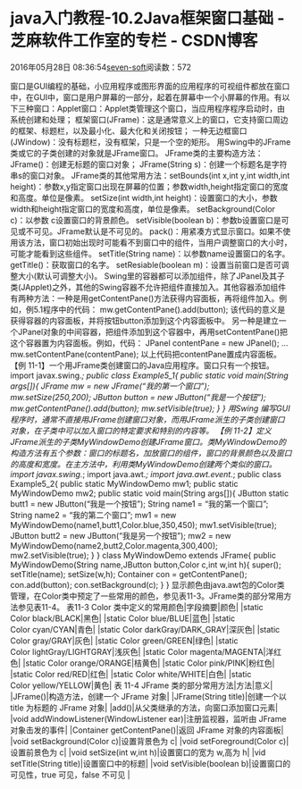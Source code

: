 
# java入门教程-10.2Java框架窗口基础 -  芝麻软件工作室的专栏 - CSDN博客


2016年05月28日 08:36:54[seven-soft](https://me.csdn.net/softn)阅读数：572


窗口是GUI编程的基础，小应用程序或图形界面的应用程序的可视组件都放在窗口中，在GUI中，窗口是用户屏幕的一部分，起着在屏幕中一个小屏幕的作用。有以下三种窗口：Applet窗口：Applet类管理这个窗口，当应用程序程序启动时，由系统创建和处理；
框架窗口(JFrame)：这是通常意义上的窗口，它支持窗口周边的框架、标题栏，以及最小化、最大化和关闭按钮；
一种无边框窗口(JWindow)：没有标题栏，没有框架，只是一个空的矩形。
用Swing中的JFrame类或它的子类创建的对象就是JFrame窗口。
JFrame类的主要构造方法：JFrame()：创建无标题的窗口对象；
JFrame(String s)：创建一个标题名是字符串s的窗口对象。
JFrame类的其他常用方法：setBounds(int x,int y,int width,int height)：参数x,y指定窗口出现在屏幕的位置；参数width,height指定窗口的宽度和高度。单位是像素。
setSize(int width,int height)：设置窗口的大小，参数width和height指定窗口的宽度和高度，单位是像素。
setBackground(Color c)：以参数 c设置窗口的背景颜色。
setVisible(boolean b)：参数b设置窗口是可见或不可见。JFrame默认是不可见的。
pack()：用紧凑方式显示窗口。如果不使用该方法，窗口初始出现时可能看不到窗口中的组件，当用户调整窗口的大小时，可能才能看到这些组件。
setTitle(String name)：以参数name设置窗口的名字。
getTitle()：获取窗口的名字。
setResiable(boolean m)：设置当前窗口是否可调整大小(默认可调整大小)。
Swing里的容器都可以添加组件，除了JPanel及其子类(JApplet)之外，其他的Swing容器不允许把组件直接加入。其他容器添加组件有两种方法：一种是用getContentPane()方法获得内容面板，再将组件加入。例如，例5.1程序中的代码：
mw.getContentPane().add(button);
该代码的意义是获得容器的内容面板，并将按钮button添加到这个内容面板中。
另一种是建立一个JPanel对象的中间容器，把组件添加到这个容器中，再用setContentPane()把这个容器置为内容面板。例如，代码：
JPanel contentPane = new JPanel();
…
mw.setContentPane(contentPane);
以上代码把contentPane置成内容面板。
【例 11-1】一个用JFrame类创建窗口的Java应用程序。窗口只有一个按钮。
import javax.swing.*;
public class Example5_1{
public static void main(String args[]){
JFrame mw = new JFrame(“我的第一个窗口”);
mw.setSize(250,200);
JButton button = new JButton(“我是一个按钮”);
mw.getContentPane().add(button);
mw.setVisible(true);
}
}
用Swing 编写GUI程序时，通常不直接用JFrame创建窗口对象，而用JFrame派生的子类创建窗口对象，在子类中可以加入窗口的特定要求和特别的内容等。
【例 11-2】定义JFrame派生的子类MyWindowDemo创建JFrame窗口。类MyWindowDemo的构造方法有五个参数：窗口的标题名，加放窗口的组件，窗口的背景颜色以及窗口的高度和宽度。在主方法中，利用类MyWindowDemo创建两个类似的窗口。
import javax.swing.*;
import java.awt.*;
import java.awt.event.*;
public class Example5_2{
public static MyWindowDemo mw1;
public static MyWindowDemo mw2;
public static void main(String args[]){
JButton static butt1 = new JButton(“我是一个按钮”);
String name1 = “我的第一个窗口”;
String name2 = “我的第二个窗口”;
mw1 = new MyWindowDemo(name1,butt1,Color.blue,350,450);
mw1.setVisible(true);
JButton butt2 = new JButton(“我是另一个按钮”);
mw2 = new MyWindowDemo(name2,butt2,Color.magenta,300,400);
mw2.setVisible(true);
}
}
class MyWindowDemo extends JFrame{
public MyWindowDemo(String name,JButton button,Color c,int w,int h){
super();
setTitle(name);
setSize(w,h);
Container con = getContentPane();
con.add(button);
con.setBackground(c);
}
}
显示颜色由java.awt包的Color类管理，在Color类中预定了一些常用的颜色，参见表11-3。JFrame类的部分常用方法参见表11-4。
表11-3 Color 类中定义的常用颜色|字段摘要|颜色|
|static Color black/BLACK|黑色|
|static Color blue/BLUE|蓝色|
|static Color cyan/CYAN|青色|
|static Color darkGray/DARK_GRAY|深灰色|
|static Color gray/GRAY|灰色|
|static Color green/GREEN|绿色|
|static Color lightGray/LIGHTGRAY|浅灰色|
|static Color magenta/MAGENTA|洋红色|
|static Color orange/ORANGE|桔黄色|
|static Color pink/PINK|粉红色|
|static Color red/RED|红色|
|static Color white/WHITE|白色|
|static Color yellow/YELLOW|黄色|
表 11-4 JFrame 类的部分常用方法|方法|意义|
|JFrame()|构造方法，创建一个 JFrame 对象|
|JFrame(String title)|创建一个以 title 为标题的 JFrame 对象|
|add()|从父类继承的方法，向窗口添加窗口元素|
|void addWindowListener(WindowListener ear)|注册监视器，监听由 JFrame 对象击发的事件|
|Container getContentPane()|返回 JFrame 对象的内容面板|
|void setBackground(Color c)|设置背景色为 c|
|void setForeground(Color c)|设置前景色为 c|
|void setSize(int w,int h)|设置窗口的宽为 w,高为 h|
|vid setTitle(String title)|设置窗口中的标题|
|void setVisible(boolean b)|设置窗口的可见性，true 可见，false 不可见
|

